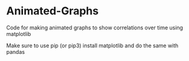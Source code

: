 # Animated-Graphs
Code for making animated graphs to show correlations over time using matplotlib

Make sure to use pip (or pip3) install matplotlib and do the same with pandas


